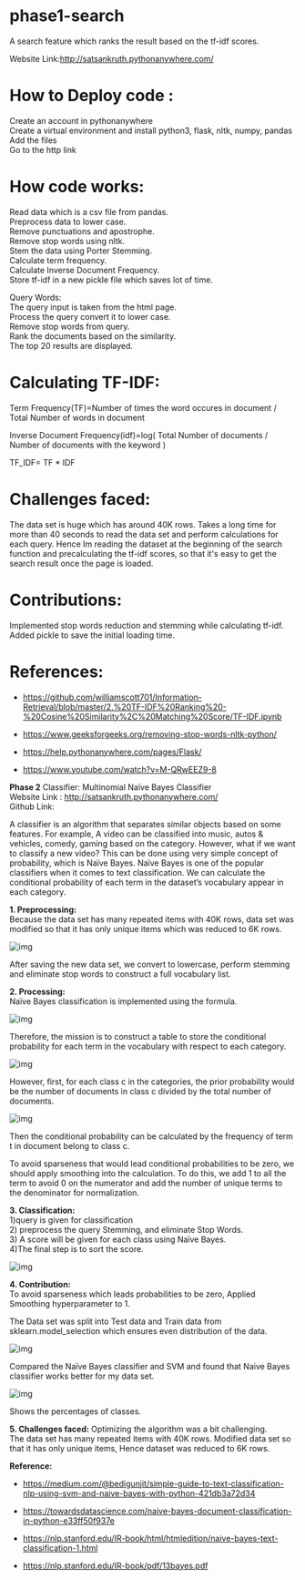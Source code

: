 # phase1-search

A search feature which ranks the result based on the tf-idf scores.

Website Link:http://satsankruth.pythonanywhere.com/


# How to Deploy code :
Create an account in pythonanywhere <br>
Create a virtual environment and install python3, flask, nltk, numpy, pandas <br>
Add the files <br>
Go to the http link <br>

# How code works:
Read data which is a csv file from pandas.  <br>
Preprocess data to lower case. <br>
Remove punctuations and apostrophe. <br>
Remove stop words using nltk. <br>
Stem the data using Porter Stemming. <br>
Calculate term frequency. <br>
Calculate Inverse Document Frequency. <br>
Store tf-idf in a new pickle file which saves lot of time. <br>

Query Words: <br>
The query input is taken from the html page. <br>
Process the query convert it to lower case. <br>
Remove stop words from query. <br>
Rank the documents based on the similarity. <br>
The top 20 results are displayed. <br>

# Calculating TF-IDF:

Term Frequency(TF)=Number of times the word occures in document / Total Number of words in document

Inverse Document Frequency(idf)=log( Total Number of documents / Number of documents with the keyword )

TF_IDF= TF * IDF


# Challenges faced:
The data set is huge which has around 40K rows. Takes a long time for more than 40 seconds to read the data set and perform calculations for each query. Hence Im reading the dataset at the beginning of the search function and precalculating the tf-idf scores, so that it's easy to get the search result once the page is loaded.

# Contributions:
Implemented stop words reduction and stemming while calculating tf-idf. <br>
Added pickle to save the initial loading time. <br>



# References:
* https://github.com/williamscott701/Information-Retrieval/blob/master/2.%20TF-IDF%20Ranking%20-%20Cosine%20Similarity%2C%20Matching%20Score/TF-IDF.ipynb

* https://www.geeksforgeeks.org/removing-stop-words-nltk-python/

* https://help.pythonanywhere.com/pages/Flask/

* https://www.youtube.com/watch?v=M-QRwEEZ9-8




**Phase 2**
Classifier: Multinomial Naïve Bayes Classifier<br>
Website Link : http://satsankruth.pythonanywhere.com/ <br>
Github Link:

A classifier is an algorithm that separates similar objects based on some features. For example, A video can be classified into music, autos & vehicles, comedy, gaming based on the category. However, what if we want to classify a new video? This can be done using very simple concept of probability, which is Naïve Bayes. Naïve Bayes is one of the popular classifiers when it comes to text classification. We can calculate the conditional probability of each term in the dataset’s vocabulary appear in each category.

**1. Preprocessing:** <br>
Because the data set has many repeated items with 40K rows, data set was modified so that it has only unique items which was reduced to 6K rows. 

![img](https://sathvik-sankruth.netlify.com/img/class1.PNG)

After saving the new data set, we convert to lowercase, perform stemming and eliminate stop words to construct a full vocabulary list.
 
**2. Processing:** <br>
Naïve Bayes classification is implemented using the formula.

![img](https://sathvik-sankruth.netlify.com/img/Eqn.png)

Therefore, the mission is to construct a table to store the conditional probability for each term in the vocabulary with respect to each category.

![img](https://sathvik-sankruth.netlify.com/img/class2.PNG)

However, first, for each class c in the categories, the prior probability would be the number of documents in class c divided by the total number of documents.

![img](https://sathvik-sankruth.netlify.com/img/Eqn2.png)

Then the conditional probability can be calculated by the frequency of term t in document belong to class c.

To avoid sparseness that would lead conditional probabilities to be zero, we should apply smoothing into the calculation. To do this, we add 1 to all the term to avoid 0 on the numerator and add the number of unique terms to the denominator for normalization.
 
**3. Classification:** <br>
1)query is given for classification <br>
2) preprocess the query  Stemming, and eliminate Stop Words. <br>
3) A score will be given for each class using Naïve Bayes. <br>
4)The final step is to sort the score. <br>

![img](https://sathvik-sankruth.netlify.com/img/class3.PNG)

**4. Contribution:** <br>
To avoid  sparseness which leads probabilities to be zero, Applied Smoothing hyperparameter to 1. <br>

The Data set was split into Test data and Train data from sklearn.model_selection which ensures even distribution of the data. <br>

![img](https://sathvik-sankruth.netlify.com/img/class4.PNG)

Compared the Naïve Bayes classifier and SVM and found that Naive Bayes classifier works better for my data set. <br>

![img](https://sathvik-sankruth.netlify.com/img/class5.PNG)
 
Shows the percentages of classes. <br>
 
**5. Challenges faced:** 
Optimizing the algorithm was a bit challenging. <br>
The data set has many repeated items with 40K rows. Modified data set so that it has only unique items, Hence dataset was reduced to 6K rows.  <br>
 


**Reference:** <br>

* https://medium.com/@bedigunjit/simple-guide-to-text-classification-nlp-using-svm-and-naive-bayes-with-python-421db3a72d34

* https://towardsdatascience.com/naive-bayes-document-classification-in-python-e33ff50f937e

* https://nlp.stanford.edu/IR-book/html/htmledition/naive-bayes-text-classification-1.html

* https://nlp.stanford.edu/IR-book/pdf/13bayes.pdf



